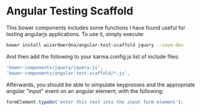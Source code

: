 # Angular Testing Scaffold

This bower components includes some functions I have found useful for testing angularjs applications.  To use it, simply execute:

```bash
bower install wizardwerdna/angular-test-scaffold jquery --save-dev
```

And then add the following to your karma.config.js list of include files:

```js
'bower-components/jquery/jquery.js',
'bower-components/angular-test-scaffold/*.js',
```

Afterwards, you should be able to simpulate keypresses and the appropriate angular "input" event on an angular element, with the following:

```js
formElement.typeOn('enter this text into the input form element');
```
